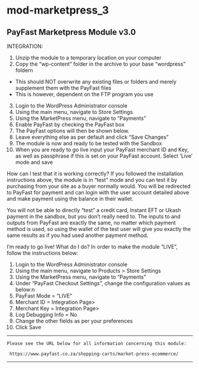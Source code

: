 # mod-marketpress_3

PayFast Marketpress Module v3.0
-------------------------------

INTEGRATION:
1. Unzip the module to a temporary location on your computer
2. Copy the “wp-content” folder in the archive to your base “wordpress” foldern
- This should NOT overwrite any existing files or folders and merely supplement them with the PayFast files
- This is however, dependent on the FTP program you use
3. Login to the WordPress Administrator console
4. Using the main menu, navigate to Store Settings
5. Using the MarketPress menu, navigate to “Payments”
6. Enable PayFast by checking the PayFast box
7. The PayFast options will then be shown below.
8. Leave everything else as per default and click “Save Changes”
9. The module is now and ready to be tested with the Sandbox
10. When you are ready to go live input your PayFast merchant ID and Key, as well as passphrase if this is set on your PayFast account. Select ‘Live’ mode and save

How can I test that it is working correctly?
If you followed the installation instructions above, the module is in “test” mode and you can test it by purchasing from your site as a buyer normally would. You will be redirected to PayFast for payment and can login with the user account detailed above and make payment using the balance in their wallet.

You will not be able to directly “test” a credit card, Instant EFT or Ukash payment in the sandbox, but you don’t really need to. The inputs to and outputs from PayFast are exactly the same, no matter which payment method is used, so using the wallet of the test user will give you exactly the same results as if you had used another payment method.

I’m ready to go live! What do I do?
In order to make the module “LIVE”, follow the instructions below:

1. Login to the WordPress Administrator console
2. Using the main menu, navigate to Products > Store Settings
3. Using the MarketPress menu, navigate to “Payments”
4. Under “PayFast Checkout Settings”, change the configuration values as below:n
5. PayFast Mode = “LIVE”
6. Merchant ID = Integration Page>
7. Merchant Key = Integration Page>
8. Log Debugging Info = No
9. Change the other fields as per your preferences
10. Click Save


******************************************************************************

    Please see the URL below for all information concerning this module:

     https://www.payfast.co.za/shopping-carts/market-press-ecommerce/

******************************************************************************
